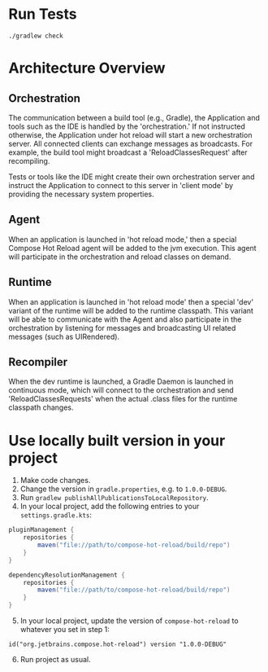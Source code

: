 # Run Tests

```
./gradlew check
```

# Architecture Overview

## Orchestration

The communication between a build tool (e.g., Gradle), the Application and tools such as the IDE is handled by
the 'orchestration.' If not instructed otherwise, the Application under hot reload will start a new orchestration
server. All connected clients can exchange messages as broadcasts. For example, the build tool might broadcast
a 'ReloadClassesRequest' after recompiling.

Tests or tools like the IDE might create their own orchestration server and instruct the Application to
connect to this server in 'client mode' by providing the necessary system properties.

## Agent

When an application is launched in 'hot reload mode,' then a special Compose Hot Reload agent will be
added to the jvm execution. This agent will participate in the orchestration and reload classes on demand.

## Runtime

When an application is launched in 'hot reload mode' then a special 'dev' variant of the runtime will be
added to the runtime classpath. This variant will be able to communicate with the Agent and also
participate in the orchestration by listening for messages and broadcasting UI related messages
(such as UIRendered).

## Recompiler

When the dev runtime is launched, a Gradle Daemon is launched in continuous mode, which will connect
to the orchestration and send 'ReloadClassesRequests' when the actual .class files for the runtime classpath
changes.

# Use locally built version in your project

1. Make code changes.
2. Change the version in `gradle.properties`, e.g. to `1.0.0-DEBUG`.
3. Run `gradlew publishAllPublicationsToLocalRepository`.
4. In your local project, add the following entries to your `settings.gradle.kts`:

```gradle
pluginManagement {
    repositories {
        maven("file://path/to/compose-hot-reload/build/repo")
    }
}

dependencyResolutionManagement {
    repositories {
        maven("file://path/to/compose-hot-reload/build/repo")
    }
}
```

5. In your local project, update the version of `compose-hot-reload` to whatever you set in step 1:

```
id("org.jetbrains.compose.hot-reload") version "1.0.0-DEBUG"
```

6. Run project as usual.
